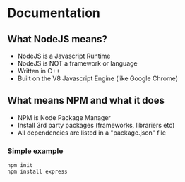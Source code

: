 # Documentation

## What NodeJS means?

- NodeJS is a Javascript Runtime
- NodeJS is NOT a framework or language
- Written in C++
- Built on the V8 Javascript Engine (like Google Chrome)

## What means NPM and what it does

- NPM is Node Package Manager
- Install 3rd party packages (frameworks, librariers etc)
- All dependencies are listed in a "package.json" file

### Simple example

```
npm init
npm install express
```
